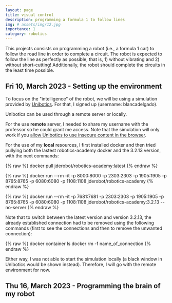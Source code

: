 ```yaml
---
layout: page
title: visual control
description: programming a formula 1 to follow lines
img: # assets/img/12.jpg
importance: 1
category: robotics
---
```


This projects consists on programming a robot (i.e., a formula 1 car) to follow the road line in order to complete a circuit. The robot is expected to follow the line as perfectly as possible, that is, 1) without vibrating and 2) without short-cutting! Additionally, the robot should complete the circuits in the least time possible.


## Fri 10, March 2023 - Setting up the environment

To focus on the "intelligence" of the robot, we will be using a simulation provided by [Unibotics](https://unibotics.org). For that, I signed up (username: blancadelgado). 

Unibotics can be used through a remote server or locally.

For the use **remote** server, I needed to share my username with the professor so he could grant me access. Note that the simulation will only work if you [allow Unibotics to use insecure content in the browser](https://forum.unibotics.org/t/allow-insecure-content-in-the-browser/651).

For the use of my **local** resources, I first installed docker and then tried pullying both the lastest robotics-academy docker and the 3.2.13 version, with the next commands:

{% raw %}
docker pull jderobot/robotics-academy:latest 
{% endraw %}

{% raw %}
docker run --rm -it -p 8000:8000 -p 2303:2303 -p 1905:1905 -p 8765:8765 -p 6080:6080 -p 1108:1108 jderobot/robotics-academy
{% endraw %}

{% raw %}
docker run --rm -it -p 7681:7681 -p 2303:2303 -p 1905:1905 -p 8765:8765 -p 6080:6080 -p 1108:1108 jderobot/robotics-academy:3.2.13 --no-server
{% endraw %}

Note that to switch between the latest version and version 3.2.13, the already established connection had to be removed using the following commands (first to see the connections and then to remove the unwanted connection):

{% raw %}
docker container ls
docker rm -f name_of_connection
{% endraw %}

Either way, I was not able to start the simulation locally (a black window in Unibotics would be shown instead). Therefore, I will go with the remote environment for now.


## Thu 16, March 2023 - Programming the brain of my robot


